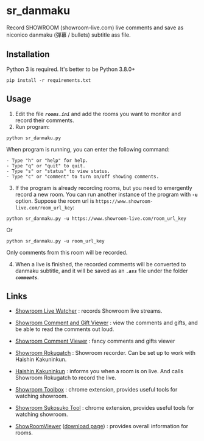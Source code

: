 # sr_danmaku
Record SHOWROOM (showroom-live.com) live comments and save as niconico danmaku (弾幕 / bullets) subtitle ass file.

## Installation
Python 3 is required. It's better to be Python 3.8.0+

```
pip install -r requirements.txt
```

## Usage

1. Edit the file ***`rooms.ini`*** and add the rooms you want to monitor and record their comments.  
2. Run program:
```
python sr_danmaku.py
```

When program is running, you can enter the following command:
```
- Type "h" or "help" for help.
- Type "q" or "quit" to quit.
- Type "s" or "status" to view status.
- Type "c" or "comment" to turn on/off showing comments.
```

3. If the program is already recording rooms, but you need to emergently record a new room.
You can run another instance of the program with **`-u`** option.
Suppose the room url is `https://www.showroom-live.com/room_url_key`:
```
python sr_danmaku.py -u https://www.showroom-live.com/room_url_key
```
Or
```
python sr_danmaku.py -u room_url_key
```
Only comments from this room will be recorded.

4. When a live is finished, the recorded comments will be converted to danmaku subtitle, and it will be saved as an ***`.ass`*** file under the folder ***`comments`***.

## Links
- [Showroom Live Watcher](https://github.com/wlerin/showroom) : records Showroom live streams.

- [Showroom Comment and Gift Viewer](http://sr-viewer.sacra.co/) : view the comments and gifts, and be able to read the comments out loud.

- [Showroom Comment Viewer](http://sr-com.net/comment_viewer/pc/) : fancy comments and gifts viewer

- [Showroom Rokugatch](https://www.skypower.xyz/showroom_rokugatch.html) : Showroom recorder. Can be set up to work with Haishin Kakuninkun.

- [Haishin Kakuninkun](https://www.skypower.xyz/haishin_kakuninkun.html) : informs you when a room is on live. And calls Showroom Rokugatch to record the live.

- [Showroom Toolbox](https://chrome.google.com/webstore/detail/showroom-toolbox/jlelpggiclkhdadagnbdjblokcnnhanl) : chrome extension, provides useful tools for watching showroom.

- [Showroom Sukosuko Tool](https://chrome.google.com/webstore/detail/showroom-%E3%81%99%E3%81%93%E3%81%99%E3%81%93%E3%83%84%E3%83%BC%E3%83%AB/ohfkmalmidmhailhaiifeplheagoopap) : chrome extension, provides useful tools for watching showroom.

- [ShowRoomViewer](http://iroiro.konjiki.jp/) ([download page](http://iroiro.konjiki.jp/tool.html)) : provides overall information for rooms. 


